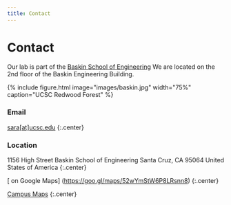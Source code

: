 ```yaml
---
title: Contact
---
```

# <i class="fas fa-envelope"></i>Contact

Our lab is part of the [Baskin School of Engineering](https://www.soe.ucsc.edu/departments/electrical-computer-engineering)
We are located on the 2nd floor of the Baskin Engineering Building.

{%
  include figure.html
  image="images/baskin.jpg"
  width="75%"
  caption="UCSC Redwood Forest"
%}

<!-- section break -->

### Email

[sara[at]ucsc.edu](mailto:sara@ucsc.edu)
{:.center}

### Location

1156 High Street
Baskin School of Engineering
Santa Cruz, CA 95064
United States of America
{:.center}

[<i class="fas fa-external-link-alt"></i> on Google Maps]
(https://goo.gl/maps/52wYmStW6P8LRsnn8)
{:.center}

[Campus Maps](https://www.ucsc.edu/visit/maps-directions.html)
{:.center}


